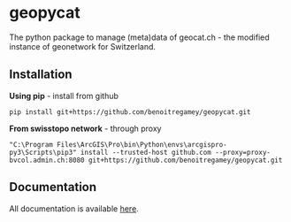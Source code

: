 # geopycat
The python package to manage (meta)data of geocat.ch - the modified instance of geonetwork for
Switzerland.
## Installation
**Using pip** -  install from github
```
pip install git+https://github.com/benoitregamey/geopycat.git
```
**From swisstopo network** - through proxy
```
"C:\Program Files\ArcGIS\Pro\bin\Python\envs\arcgispro-py3\Scripts\pip3" install --trusted-host github.com --proxy=proxy-bvcol.admin.ch:8080 git+https://github.com/benoitregamey/geopycat.git
```
## Documentation
All documentation is available [here](https://benoitregamey.github.io/geopycat).